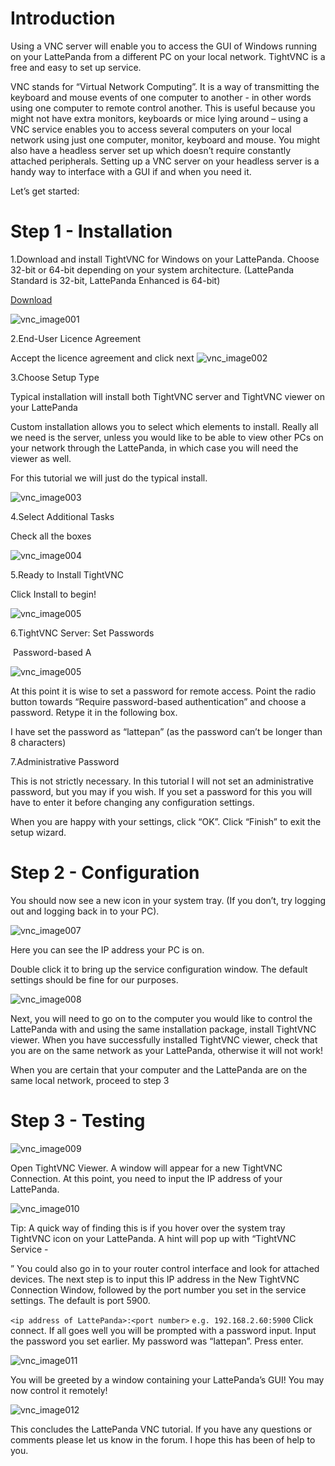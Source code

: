 # Introduction

Using a VNC server will enable you to access the GUI of Windows running on your LattePanda from a different PC on your local network. TightVNC is a free and easy to set up service.

VNC stands for “Virtual Network Computing”. It is a way of transmitting the keyboard and mouse events of one computer to another - in other words using one computer to remote control another. This is useful because you might not have extra monitors, keyboards or mice lying around – using a VNC service enables you to access several computers on your local network using just one computer, monitor, keyboard and mouse. You might also have a headless server set up which doesn’t require constantly attached peripherals. Setting up a VNC server on your headless server is a handy way to interface with a GUI if and when you need it. 

Let’s get started:

# Step 1 - Installation

1.Download and install TightVNC for Windows on your LattePanda. Choose 32-bit or 64-bit depending on your system architecture. (LattePanda Standard is 32-bit, LattePanda Enhanced is 64-bit)

   [Download](http://www.tightvnc.com/download.php)

   ![vnc_image001](http://www.lattepanda.com/wp-content/uploads/2016/02/vnc_image001.png)

2.End-User Licence Agreement

Accept the licence agreement and click next
   ![vnc_image002](http://www.lattepanda.com/wp-content/uploads/2016/02/vnc_image002.png)

3.Choose Setup Type

   Typical installation will install both TightVNC server and TightVNC viewer on your LattePanda

   Custom installation allows you to select which elements to install. Really all we need is the server, unless you would like to be able to view other PCs on your network through the LattePanda, in which case you will need the viewer as well.

   For this tutorial we will just do the typical install.

   ![vnc_image003](http://www.lattepanda.com/wp-content/uploads/2016/02/vnc_image003.png)

4.Select Additional Tasks

   Check all the boxes

   ![vnc_image004](http://www.lattepanda.com/wp-content/uploads/2016/02/vnc_image004.png)

5.Ready to Install TightVNC

Click Install to begin!

   ![vnc_image005](http://www.lattepanda.com/wp-content/uploads/2016/02/vnc_image005.png)

6.TightVNC Server: Set Passwords

​    Password-based A

   ![vnc_image005](http://www.lattepanda.com/wp-content/uploads/2016/02/vnc_image006.png)

At this point it is wise to set a password for remote access. Point the radio button towards “Require password-based authentication” and choose a password. Retype it in the following box.

I have set the password as “lattepan” (as the password can’t be longer than 8 characters)

7.Administrative Password

This is not strictly necessary. In this tutorial I will not set an administrative password, but you may if you wish. If you set a password for this you will have to enter it before changing any configuration settings.

When you are happy with your settings, click “OK”. Click “Finish” to exit the setup wizard.

# Step 2 - Configuration

   You should now see a new icon in your system tray. (If you don’t, try logging out and logging back in to your PC).

   ![vnc_image007](http://www.lattepanda.com/wp-content/uploads/2016/02/vnc_image007.png)

Here you can see the IP address your PC is on.

Double click it to bring up the service configuration window. The default settings should be fine for our purposes.

   ![vnc_image008](http://www.lattepanda.com/wp-content/uploads/2016/02/vnc_image008.png)

Next, you will need to go on to the computer you would like to control the LattePanda with and using the same installation package, install TightVNC viewer. When you have successfully installed TightVNC viewer, check that you are on the same network as your LattePanda, otherwise it will not work!

When you are certain that your computer and the LattePanda are on the same local network, proceed to step 3

# Step 3 - Testing

   ![vnc_image009](http://www.lattepanda.com/wp-content/uploads/2016/02/vnc_image009.png)

Open TightVNC Viewer. A window will appear for a new TightVNC Connection. At this point, you need to input the IP address of your LattePanda.

   ![vnc_image010](http://www.lattepanda.com/wp-content/uploads/2016/02/vnc_image010.png)

Tip: A quick way of finding this is if you hover over the system tray TightVNC icon on your LattePanda. A hint will pop up with “TightVNC Service - 

” You could also go in to your router control interface and look for attached devices. The next step is to input this IP address in the New TightVNC Connection Window, followed by the port number you set in the service settings. The default is port 5900.

 `<ip address of LattePanda>:<port number>`
   `e.g. 192.168.2.60:5900` Click connect. If all goes well you will be prompted with a password input. Input the password you set earlier. My password was “lattepan”. Press enter.


![vnc_image011](http://www.lattepanda.com/wp-content/uploads/2016/02/vnc_image011.png)

You will be greeted by a window containing your LattePanda’s GUI! You may now control it remotely!

![vnc_image012](http://www.lattepanda.com/wp-content/uploads/2016/02/vnc_image012.png)

This concludes the LattePanda VNC tutorial. If you have any questions or comments please let us know in the forum. I hope this has been of help to you.